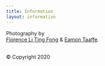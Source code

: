 ```yaml
---
title: Information
layout: information
---
```


Photography by
<br/>
[Florence Li Ting Fong](https://florenceltf.com) & [Eamon Taaffe](https://eamon.taaffe.com.au).

<br/>
© Copyright 2020